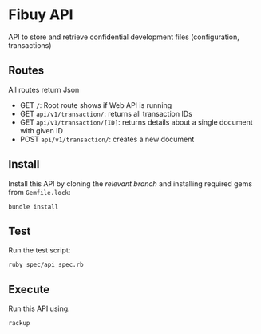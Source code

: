 # Fibuy API

API to store and retrieve confidential development files (configuration, transactions)

## Routes

All routes return Json

- GET `/`: Root route shows if Web API is running
- GET `api/v1/transaction/`: returns all transaction IDs
- GET `api/v1/transaction/[ID]`: returns details about a single document with given ID
- POST `api/v1/transaction/`: creates a new document

## Install

Install this API by cloning the *relevant branch* and installing required gems from `Gemfile.lock`:

```shell
bundle install
```

## Test

Run the test script:

```shell
ruby spec/api_spec.rb
```

## Execute

Run this API using:

```shell
rackup
```